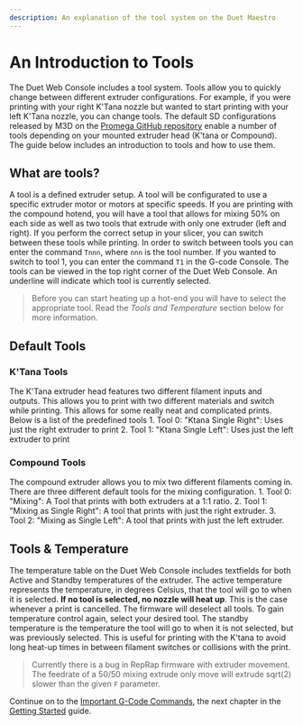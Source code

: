 ```yaml
---
description: An explanation of the tool system on the Duet Maestro
---
```


# An Introduction to Tools

The Duet Web Console includes a tool system. Tools allow you to quickly change between different extruder configurations. For example, if you were printing with your right K'Tana nozzle but wanted to start printing with your left K'Tana nozzle, you can change tools. The default SD configurations released by M3D on the [Promega GitHub repository](https://github.com/PrintM3D/Promega) enable a number of tools depending on your mounted extruder head \(K'tana or Compound\). The guide below includes an introduction to tools and how to use them.

## What are tools?

A tool is a defined extruder setup. A tool will be configurated to use a specific extruder motor or motors at specific speeds. If you are printing with the compound hotend, you will have a tool that allows for mixing 50% on each side as well as two tools that extrude with only one extruder \(left and right\). If you perform the correct setup in your slicer, you can switch between these tools while printing. In order to switch between tools you can enter the command `Tnnn`, where `nnn` is the tool number. If you wanted to switch to tool 1, you can enter the command `T1` in the G-code Console. The tools can be viewed in the top right corner of the Duet Web Console. An underline will indicate which tool is currently selected.

> Before you can start heating up a hot-end you will have to select the appropriate tool. Read the _Tools and Temperature_ section below for more information.

## Default Tools

### K'Tana Tools

The K'Tana extruder head features two different filament inputs and outputs. This allows you to print with two different materials and switch while printing. This allows for some really neat and complicated prints. Below is a list of the predefined tools 1. Tool 0: "Ktana Single Right": Uses just the right extruder to print 2. Tool 1: "Ktana Single Left": Uses just the left extruder to print

### Compound Tools

The compound extruder allows you to mix two different filaments coming in. There are three different default tools for the mixing configuration. 1. Tool 0: "Mixing": A Tool that prints with both extruders at a 1:1 ratio. 2. Tool 1: "Mixing as Single Right": A tool that prints with just the right extruder. 3. Tool 2: "Mixing as Single Left": A tool that prints with just the left extruder.

## Tools & Temperature

The temperature table on the Duet Web Console includes textfields for both Active and Standby temperatures of the extruder. The active temperature represents the temperature, in degrees Celsius, that the tool will go to when it is selected. **If no tool is selected, no nozzle will heat up**. This is the case whenever a print is cancelled. The firmware will deselect all tools. To gain temperature control again, select your desired tool. The standby temperature is the temperature the tool will go to when it is not selected, but was previously selected. This is useful for printing with the K'tana to avoid long heat-up times in between filament switches or collisions with the print.

> Currently there is a bug in RepRap firmware with extruder movement. The feedrate of a 50/50 mixing extrude only move will extrude sqrt\(2\) slower than the given `F` parameter.

Continue on to the [Important G-Code Commands](https://m3d.gitbook.io/promega-docs/getting-started/important-g-code-commands), the next chapter in the [Getting Started](https://m3d.gitbook.io/promega-docs/getting-started) guide.

